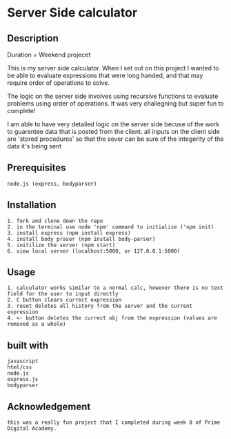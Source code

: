 # Server Side calculator

## Description

Duration = Weekend projecet 

This is my server side calculator. When I set out on this project I wanted to be able to evaluate expressions that were long handed, and that may require order of operations to solve. 

The logic on the server side involves using recursive functions to evaluate problems using order of operations. It was very challegning but super fun to complete!

I am able to have very detailed logic on the server side becuse of the work to guarentee data that is posted from the client. all inputs on the client side are 'stored procedures' so that the sever can be sure of the integerity of the data it's being sent

## Prerequisites
    node.js (express, bodyparser)
## Installation
    1. fork and clone down the repo
    2. in the terminal use node 'npm' command to initialize ('npm init)
    3. install express (npm install express)
    4. install body praser (npm install body-parser)
    5. initilize the server (npm start)
    6. view local server (localhost:5000, or 127.0.0.1:5000)

## Usage
    1. calculator works similar to a normal calc, however there is no text field for the user to input directly
    2. C button clears currect expression
    3. reset deletes all history from the server and the current expression
    4. <- button deletes the currect obj from the expression (values are removed as a whole)
## built with
    javascript
    html/css
    node.js
    express.js
    bodyparser
## Acknowledgement
    this was a really fun project that I completed during week 8 of Prime Digital Academy. 